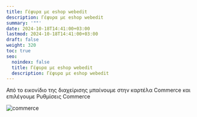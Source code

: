 ```yaml
---
title: Γέφυρα με eshop webedit
description: Γέφυρα με eshop webedit
summary: '""'
date: 2024-10-18T14:41:00+03:00
lastmod: 2024-10-18T14:41:00+03:00
draft: false
weight: 320
toc: true
seo:
  noindex: false
  title: Γέφυρα με eshop webedit
  description: Γέφυρα με eshop webedit
---
```

Από το εικονίδιο της διαχείρισης μπαίνουμε στην καρτέλα Commerce και επιλέγουμε Ρυθμίσεις Commerce 

![commerce](/images/commerce.jpg "commerce")
